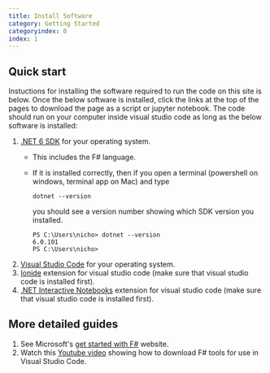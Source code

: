 ```yaml
---
title: Install Software
category: Getting Started
categoryindex: 0
index: 1
---
```


## Quick start

Instuctions for installing the software required to run the code on this site is below. Once the below software is installed, click the links at the top of the pages to download the page as a script or jupyter notebook. The code should run on your computer inside visual studio code as long as the below software is installed:

1. [.NET 6 SDK](https://dotnet.microsoft.com/en-us/download) for your operating system. 
    - This includes the F# language.
    - If it is installed correctly, then if you open a terminal (powershell on windows, terminal app on Mac) and type 
        ```code
        dotnet --version
        ```
      you should see a version number showing which SDK version you installed.
        
        ```code
        PS C:\Users\nicho> dotnet --version
        6.0.101
        PS C:\Users\nicho>
        ```
2. [Visual Studio Code](https://code.visualstudio.com/) for your operating system.
3. [Ionide](https://marketplace.visualstudio.com/items?itemName=Ionide.Ionide-fsharp) extension for visual studio code (make sure that visual studio code is installed first).
4. [.NET Interactive Notebooks](https://marketplace.visualstudio.com/items?itemName=ms-dotnettools.dotnet-interactive-vscode)  extension for visual studio code (make sure that visual studio code is installed first).

## More detailed guides

1. See Microsoft's [get started with F#](https://dotnet.microsoft.com/en-us/languages/fsharp) website.
2. Watch this [Youtube video](https://youtu.be/1ROKvmcOloo) showing how to download F# tools for use in Visual Studio Code.